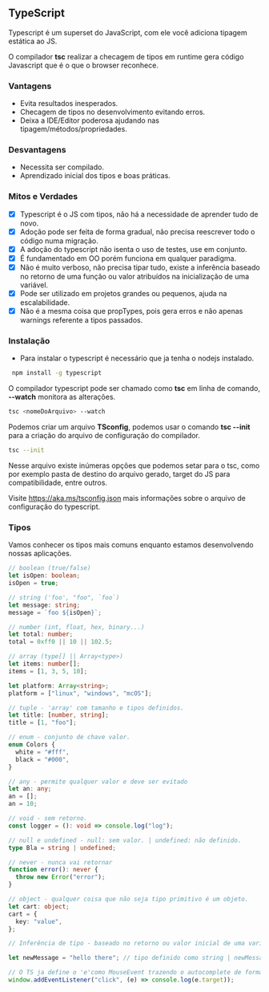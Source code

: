 ## TypeScript

Typescript é um superset do JavaScript, com ele você adiciona tipagem estática ao JS.

O compilador **tsc** realizar a checagem de tipos em runtime gera código Javascript que é o que o browser reconhece.

### Vantagens

- Evita resultados inesperados.
- Checagem de tipos no desenvolvimento evitando erros.
- Deixa a IDE/Editor poderosa ajudando nas tipagem/métodos/propriedades.

### Desvantagens

- Necessita ser compilado.
- Aprendizado inicial dos tipos e boas práticas.

### Mitos e Verdades

- [x] Typescript é o JS com tipos, não há a necessidade de aprender tudo de novo.
- [x] Adoção pode ser feita de forma gradual, não precisa reescrever todo o código numa migração.
- [x] A adoção do typescript não isenta o uso de testes, use em conjunto.
- [x] É fundamentado em OO porém funciona em qualquer paradigma.
- [x] Não é muito verboso, não precisa tipar tudo, existe a inferência baseado no retorno de uma função ou valor atribuídos na inicialização de uma variável.
- [x] Pode ser utilizado em projetos grandes ou pequenos, ajuda na escalabilidade.
- [x] Não é a mesma coisa que propTypes, pois gera erros e não apenas warnings referente a tipos passados.

### Instalação

- Para instalar o typescript é necessário que ja tenha o nodejs instalado.

```bash
 npm install -g typescript
```

O compilador typescript pode ser chamado como **tsc** em linha de comando, **--watch** monitora as alterações.

```bash
tsc <nomeDoArquivo> --watch
```

Podemos criar um arquivo **TSconfig**, podemos usar o comando **tsc --init** para a criação do arquivo de configuração do compilador.

```bash
tsc --init
```

Nesse arquivo existe inúmeras opções que podemos setar para o tsc, como por exemplo pasta de destino do arquivo gerado, target do JS para compatibilidade, entre outros.

Visite https://aka.ms/tsconfig.json mais informações sobre o arquivo de configuração do typescript.

### Tipos

Vamos conhecer os tipos mais comuns enquanto estamos desenvolvendo nossas aplicações.

```ts
// boolean (true/false)
let isOpen: boolean;
isOpen = true;

// string ('foo', "foo", `foo`)
let message: string;
message = `foo ${isOpen}`;

// number (int, float, hex, binary...)
let total: number;
total = 0xff0 || 10 || 102.5;

// array (type[] || Array<type>)
let items: number[];
items = [1, 3, 5, 10];

let platform: Array<string>;
platform = ["linux", "windows", "mcOS"];

// tuple - 'array' com tamanho e tipos definidos.
let title: [number, string];
title = [1, "foo"];

// enum - conjunto de chave valor.
enum Colors {
  white = "#fff",
  black = "#000",
}

// any - permite qualquer valor e deve ser evitado
let an: any;
an = [];
an = 10;

// void - sem retorno.
const logger = (): void => console.log("log");

// null e undefined - null: sem valor. | undefined: não definido.
type Bla = string | undefined;

// never - nunca vai retornar
function error(): never {
  throw new Error("error");
}

// object - qualquer coisa que não seja tipo primitivo é um objeto.
let cart: object;
cart = {
  key: "value",
};

// Inferência de tipo - baseado no retorno ou valor inicial de uma variavel o TS defini o seu tipo.

let newMessage = "hello there"; // tipo definido como string | newMessage: string

// O TS ja define o 'e'como MouseEvent trazendo o autocomplete de forma automática.
window.addEventListener("click", (e) => console.log(e.target));
```
